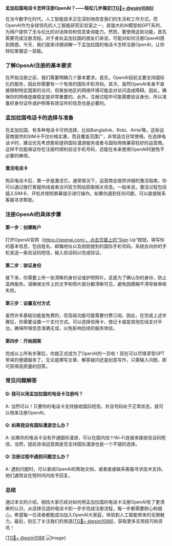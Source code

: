**孟加拉国电话卡怎样注册OpenAI？——轻松几步搞定[[TG💪+ @esim1088](https://t.me/s/esim1088)]**

在当今数字化时代，人工智能技术正在深刻地改变我们的生活和工作方式。而OpenAI作为全球领先的人工智能研究实验室之一，其强大的AI模型如GPT系列，为用户提供了无与伦比的对话体验和信息查询能力。然而，要使用这些功能，首先需要完成注册流程。对于身处孟加拉国的朋友们来说，可能对如何注册OpenAI感到困惑。今天，我们就来详细讲解一下孟加拉国的电话卡怎样注册OpenAI，让你轻松掌握这一技能。

### **了解OpenAI注册的基本要求**

在开始注册之前，我们需要明确几个基本要求。首先，OpenAI目前主要支持国际化的服务，因此你需要有一个有效的国际手机号码。其次，虽然OpenAI本身不直接限制特定国家的访问，但某些地区的网络环境可能会对访问造成障碍。因此，确保你的网络连接稳定是非常重要的。此外，注册过程中可能需要验证身份，所以准备好身份证件或护照等有效证件的信息也是必要的。

### **孟加拉国电话卡的选择与准备**

在孟加拉国，有多种电话卡可供选择，比如Banglalink、Robi、Airtel等。这些运营商提供的SIM卡不仅价格实惠，而且覆盖范围广，非常适合日常使用。在选择电话卡时，建议优先考虑那些提供国际漫游服务或者与国际网络兼容较好的运营商。这样不仅能保证你在注册时顺利验证手机号码，还能在未来使用OpenAI时避免不必要的麻烦。

#### **激活电话卡**

购买电话卡后，第一步是激活它。通常情况下，运营商会提供详细的激活指南，你可以通过拨打客服热线或者访问官方网站获取相关信息。一般来说，激活过程包括插入SIM卡、开机并按照屏幕提示进行操作。如果你遇到任何问题，可以直接联系客服寻求帮助。

### **注册OpenAI的具体步骤**

#### **第一步：创建账户**
打开OpenAI官网（https://openai.com），点击页面上的“Sign Up”按钮。填写你的基本信息，包括姓名、邮箱地址以及刚刚提到的国际手机号码。系统会向你的手机发送一条验证码短信，输入验证码以完成验证。

#### **第二步：验证身份**
接下来，你需要上传一张清晰的身份证或护照照片。这是为了确认你的身份，防止滥用服务。请确保文件上的文字和照片部分都清晰可见，避免因模糊不清导致审核失败。

#### **第三步：设置支付方式**
虽然许多基础功能是免费的，但高级功能可能需要付费订阅。因此，在完成上述步骤后，你需要设置一个支付方式。可以选择信用卡、借记卡或是其他在线支付平台。确保所填信息准确无误，以免影响后续的服务体验。

#### **第四步：开始探索**
完成以上所有步骤后，你就正式成为了OpenAI的一员啦！现在可以尽情享受GPT带来的便捷服务了。无论是撰写文章、解答疑问还是创意写作，只需输入问题，即可获得高质量的回答。

### **常见问题解答**

#### **Q: 我可以用孟加拉国的电话卡注册吗？**
A: 当然可以！只要你的电话卡支持接收国际短信，并且号码处于正常状态，就可以用来注册OpenAI。

#### **Q: 如果我没有国际漫游怎么办？**
A: 如果你的电话卡没有开通国际漫游，可以在国内找个Wi-Fi连接来接收验证码短信。当然，提前咨询运营商是否支持国际漫游也是一个不错的选择。

#### **Q: 注册过程中遇到问题怎么办？**
A: 遇到问题时，可以查阅OpenAI的帮助文档，或者直接联系客服寻求技术支持。他们通常会在短时间内给予回复。

### **总结**

通过本文的介绍，相信大家已经对如何用孟加拉国的电话卡注册OpenAI有了更清晰的认识。从选择合适的电话卡到一步步完成注册流程，每一步都需要耐心和细心。希望每一位读者都能成功加入OpenAI大家庭，体验到人工智能带来的无限魅力。最后，别忘了关注我们的频道[[TG💪+ @esim1088](https://t.me/s/esim1088)]，获取更多实用技巧和资讯！

[[TG💪+ @esim1088](https://t.me/s/esim1088) ![Image](https://i.postimg.cc/4NQfJmqS/Snipaste-2025-05-13-00-14-12.png)]